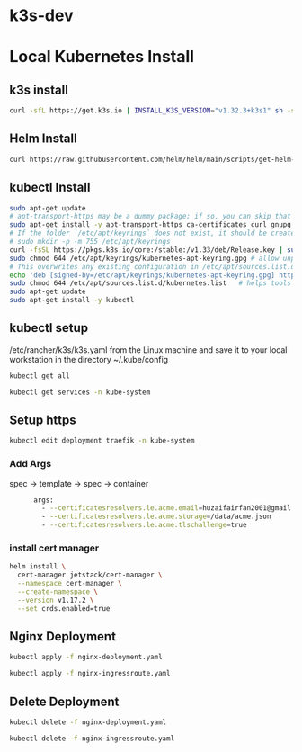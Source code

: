 # k3s-dev


# Local Kubernetes Install

## k3s install

```sh
curl -sfL https://get.k3s.io | INSTALL_K3S_VERSION="v1.32.3+k3s1" sh -s - server --cluster-init
```

## Helm Install

```sh
curl https://raw.githubusercontent.com/helm/helm/main/scripts/get-helm-3 | bash
```



## kubectl Install

```sh
sudo apt-get update
# apt-transport-https may be a dummy package; if so, you can skip that package
sudo apt-get install -y apt-transport-https ca-certificates curl gnupg
# If the folder `/etc/apt/keyrings` does not exist, it should be created before the curl command, read the note below.
# sudo mkdir -p -m 755 /etc/apt/keyrings
curl -fsSL https://pkgs.k8s.io/core:/stable:/v1.33/deb/Release.key | sudo gpg --dearmor -o /etc/apt/keyrings/kubernetes-apt-keyring.gpg
sudo chmod 644 /etc/apt/keyrings/kubernetes-apt-keyring.gpg # allow unprivileged APT programs to read this keyring
# This overwrites any existing configuration in /etc/apt/sources.list.d/kubernetes.list
echo 'deb [signed-by=/etc/apt/keyrings/kubernetes-apt-keyring.gpg] https://pkgs.k8s.io/core:/stable:/v1.33/deb/ /' | sudo tee /etc/apt/sources.list.d/kubernetes.list
sudo chmod 644 /etc/apt/sources.list.d/kubernetes.list   # helps tools such as command-not-found to work correctly
sudo apt-get update
sudo apt-get install -y kubectl
```

## kubectl setup

/etc/rancher/k3s/k3s.yaml from the Linux machine and save it to your local workstation in the directory ~/.kube/config

```sh
kubectl get all
```

```sh
kubectl get services -n kube-system
```


## Setup https

```sh
kubectl edit deployment traefik -n kube-system
```

### Add Args
spec -> template -> spec -> container

```sh
      args:
        - --certificatesresolvers.le.acme.email=huzaifairfan2001@gmail.com
        - --certificatesresolvers.le.acme.storage=/data/acme.json
        - --certificatesresolvers.le.acme.tlschallenge=true
```



### install cert manager

```sh
helm install \
  cert-manager jetstack/cert-manager \
  --namespace cert-manager \
  --create-namespace \
  --version v1.17.2 \
  --set crds.enabled=true
```


## Nginx Deployment

```sh
kubectl apply -f nginx-deployment.yaml
```

```sh
kubectl apply -f nginx-ingressroute.yaml
```

## Delete Deployment

```sh
kubectl delete -f nginx-deployment.yaml 
```

```sh
kubectl delete -f nginx-ingressroute.yaml
```
